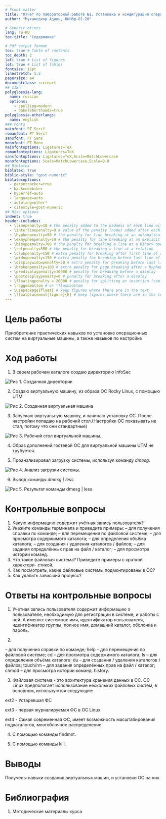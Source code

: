 ```yaml
---
# Front matter
title: "Отчет по лабораторной работе №1. Установка и конфигурация операционной системы на виртуальную машину"
author: "Мухамедияр Адиль, НКНбд-01-20"

# Generic otions
lang: ru-RU
toc-title: "Содержание"

# Pdf output format
toc: true # Table of contents
toc_depth: 2
lof: true # List of figures
lot: true # List of tables
fontsize: 12pt
linestretch: 1.5
papersize: a4
documentclass: scrreprt
## I18n
polyglossia-lang:
  name: russian
  options:
	- spelling=modern
	- babelshorthands=true
polyglossia-otherlangs:
  name: english
### Fonts
mainfont: PT Serif
romanfont: PT Serif
sansfont: PT Sans
monofont: PT Mono
mainfontoptions: Ligatures=TeX
romanfontoptions: Ligatures=TeX
sansfontoptions: Ligatures=TeX,Scale=MatchLowercase
monofontoptions: Scale=MatchLowercase,Scale=0.9
## Biblatex
biblatex: true
biblio-style: "gost-numeric"
biblatexoptions:
  - parentracker=true
  - backend=biber
  - hyperref=auto
  - language=auto
  - autolang=other*
  - citestyle=gost-numeric
## Misc options
indent: true
header-includes:
  - \linepenalty=10 # the penalty added to the badness of each line within a paragraph (no associated penalty node) Increasing the value makes tex try to have fewer lines in the paragraph.
  - \interlinepenalty=0 # value of the penalty (node) added after each line of a paragraph.
  - \hyphenpenalty=50 # the penalty for line breaking at an automatically inserted hyphen
  - \exhyphenpenalty=50 # the penalty for line breaking at an explicit hyphen
  - \binoppenalty=700 # the penalty for breaking a line at a binary operator
  - \relpenalty=500 # the penalty for breaking a line at a relation
  - \clubpenalty=150 # extra penalty for breaking after first line of a paragraph
  - \widowpenalty=150 # extra penalty for breaking before last line of a paragraph
  - \displaywidowpenalty=50 # extra penalty for breaking before last line before a display math
  - \brokenpenalty=100 # extra penalty for page breaking after a hyphenated line
  - \predisplaypenalty=10000 # penalty for breaking before a display
  - \postdisplaypenalty=0 # penalty for breaking after a display
  - \floatingpenalty = 20000 # penalty for splitting an insertion (can only be split footnote in standard LaTeX)
  - \raggedbottom # or \flushbottom
  - \usepackage{float} # keep figures where there are in the text
  - \floatplacement{figure}{H} # keep figures where there are in the text
---
```


# Цель работы

Приобретение практических навыков по установке операционных систем на виртуальные машины, а также навыков по настройке

# Ход работы

1. В своем рабочем каталоге создаю директорию InfoSec

![Рис 1. Созданная директории](img/1.png)

2. Создаю виртуальную машину, из образа ОС Rocky Linux, с помощью UTM

![Рис 2. Созданная виртуальная машина](img/2.png)

3. Запускаю виртуальную машину, и начинаю установку ОС. После настройки попадаю на рабочий стол.(Настройки ОС показывать не стал, потому что они стандартные)

![Рис 3. Рабочий стол виртуальной машины.](img/3.png)

4. Образ дополнений гостевой ОС для виртуальной машины UTM не трубуется.

5. Проанализировал загрузку системы, используя команду *dmesg*.

![Рис 4. Анализ загрузки системы.](img/4.png)

6. Вывод команды *dmesg | less*.

![Рис 5. Результат команды dmesg | less](img/5.png)

# Контрольные вопросы

1. Какую информацию содержит учётная запись пользователя?
2. Укажите команды терминала и приведите примеры:
– для получения справки по команде;
– для перемещения по файловой системе;
– для просмотра содержимого каталога;
– для определения объёма каталога;
– для создания / удаления каталогов / файлов;
– для задания определённых прав на файл / каталог;
– для просмотра истории команд.
3. Что такое файловая система? Приведите примеры с краткой характери-
стикой.
4. Как посмотреть, какие файловые системы подмонтированы в ОС?
5. Как удалить зависший процесс?

# Ответы на контрольные вопросы

1. Учетная запись пользователя содержит информацию о пользователе, необходимую для регистрации в системе, и работы с ней. А именно: системное имя, идентификатор пользователя, идентификатор группы, полное имя, домашний каталог, оболочка и пароль.

2. 
– для получения справки по команде; help
– для перемещения по файловой системе; cd
– для просмотра содержимого каталога; ls
– для определения объёма каталога; du
– для создания / удаления каталогов / файлов; touch/rm
– для задания определённых прав на файл / каталог; chmod
– для просмотра истории команд. history.

3. Файловая система - это архитектура хранения данных в ОС. ОС Linux предпологает использование нескольких файловых систем, в основном, используются следующие: 

ext2 - Устаревшая ФС

ext3 - первая журналируемая ФС в ОС Linux.

ext4 - Самая современная ФС, имеет возможность масштабирования подкаталогов, многоблочное распределение.

4. С помощью команды findmnt.

5. С помощью команды kill.


# Выводы

Получены навыки создания виртуальных машин, и установки ОС на них.

# Библиография

1. Методические материалы курса